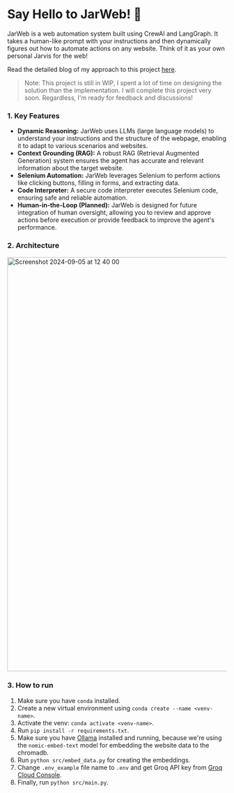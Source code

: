 # Say Hello to JarWeb! 👋

JarWeb is a web automation system built using CrewAI and LangGraph.  It takes a human-like prompt with your instructions and then dynamically figures out how to automate actions on any website. Think of it as your own personal Jarvis for the web!

Read the detailed blog of my approach to this project [here](https://haberdashery.vivekirl.space/private/interface-labs-assignment).

> Note: This project is still in WIP, I spent a lot of time on designing the solution than the implementation. I will complete this project very soon. Regardless, I'm ready for feedback and discussions!

### 1. Key Features

- **Dynamic Reasoning:** JarWeb uses LLMs (large language models) to understand your instructions and the structure of the webpage, enabling it to adapt to various scenarios and websites.
- **Context Grounding (RAG):** A robust RAG (Retrieval Augmented Generation) system ensures the agent has accurate and relevant information about the target website.
- **Selenium Automation:**  JarWeb leverages Selenium to perform actions like clicking buttons, filling in forms, and extracting data. 
- **Code Interpreter:** A secure code interpreter executes Selenium code, ensuring safe and reliable automation. 
- **Human-in-the-Loop (Planned):**  JarWeb is designed for future integration of human oversight, allowing you to review and approve actions before execution or provide feedback to improve the agent's performance.
  
### 2. Architecture

<img width="949" alt="Screenshot 2024-09-05 at 12 40 00" src="https://github.com/user-attachments/assets/cdac58ac-91d4-485b-b3a5-127099e5fbae">

### 3. How to run

1. Make sure you have `conda` installed.
2. Create a new virtual environment using `conda create --name <venv-name>`.
3. Activate the venv: `conda activate <venv-name>`.
4. Run `pip install -r requirements.txt`.
5. Make sure you have [Ollama](https://ollama.com/download) installed and running, because we're using the `nomic-embed-text` model for embedding the website data to the chromadb.
6. Run `python src/embed_data.py` for creating the embeddings.
7. Change `.env_example` file name to `.env` and get Groq API key from [Groq Cloud Console](https://console.groq.com/). 
8. Finally, run `python src/main.py`. 


